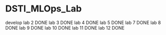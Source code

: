 # DSTI_MLOps_Lab
develop
lab 2 DONE
lab 3 DONE
lab 4 DONE
lab 5 DONE
lab 7 DONE
lab 8 DONE
lab 9 DONE
lab 10 DONE
lab 11 DONE
lab 12 DONE

